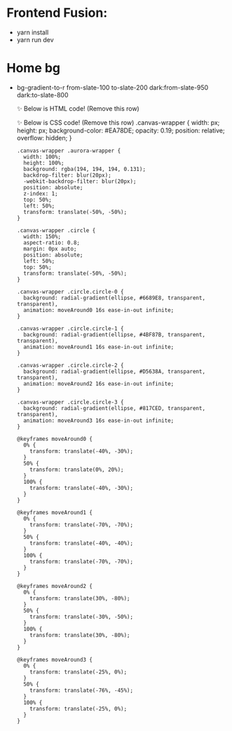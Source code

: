 # Frontend Fusion:
- yarn install
- yarn run dev

# Home bg
- bg-gradient-to-r from-slate-100 to-slate-200 dark:from-slate-950 dark:to-slate-800


    ✨ Below is HTML code! (Remove this row)
    <div class="canvas-wrapper">
        <div class='circle circle-0' />
        <div class='circle circle-1' />
        <div class='circle circle-2' />
        <div class='circle circle-3' />
    </div>

    ✨ Below is CSS code! (Remove this row)
    .canvas-wrapper {
        width: px;
        height: px;
        background-color: #EA78DE;
        opacity: 0.19;
        position: relative;
        overflow: hidden;
      }
      
      .canvas-wrapper .aurora-wrapper {
        width: 100%;
        height: 100%;
        background: rgba(194, 194, 194, 0.131);
        backdrop-filter: blur(20px);
        -webkit-backdrop-filter: blur(20px);
        position: absolute;
        z-index: 1;
        top: 50%;
        left: 50%;
        transform: translate(-50%, -50%);
      }
      
      .canvas-wrapper .circle {
        width: 150%;
        aspect-ratio: 0.8;
        margin: 0px auto;
        position: absolute;
        left: 50%;
        top: 50%;
        transform: translate(-50%, -50%);
      }
      
      .canvas-wrapper .circle.circle-0 {
        background: radial-gradient(ellipse, #6689E8, transparent, transparent),
        animation: moveAround0 16s ease-in-out infinite;
      }
      
      .canvas-wrapper .circle.circle-1 {
        background: radial-gradient(ellipse, #4BF87B, transparent, transparent),
        animation: moveAround1 16s ease-in-out infinite;
      }
      
      .canvas-wrapper .circle.circle-2 {
        background: radial-gradient(ellipse, #D5638A, transparent, transparent),
        animation: moveAround2 16s ease-in-out infinite;
      }
      
      .canvas-wrapper .circle.circle-3 {
        background: radial-gradient(ellipse, #817CED, transparent, transparent),
        animation: moveAround3 16s ease-in-out infinite;
      }
      
      @keyframes moveAround0 {
        0% {
          transform: translate(-40%, -30%);
        }
        50% {
          transform: translate(0%, 20%);
        }
        100% {
          transform: translate(-40%, -30%);
        }
      }
      
      @keyframes moveAround1 {
        0% {
          transform: translate(-70%, -70%);
        }
        50% {
          transform: translate(-40%, -40%);
        }
        100% {
          transform: translate(-70%, -70%);
        }
      }
      
      @keyframes moveAround2 {
        0% {
          transform: translate(30%, -80%);
        }
        50% {
          transform: translate(-30%, -50%);
        }
        100% {
          transform: translate(30%, -80%);
        }
      }
      
      @keyframes moveAround3 {
        0% {
          transform: translate(-25%, 0%);
        }
        50% {
          transform: translate(-76%, -45%);
        }
        100% {
          transform: translate(-25%, 0%);
        }
      }
      
    